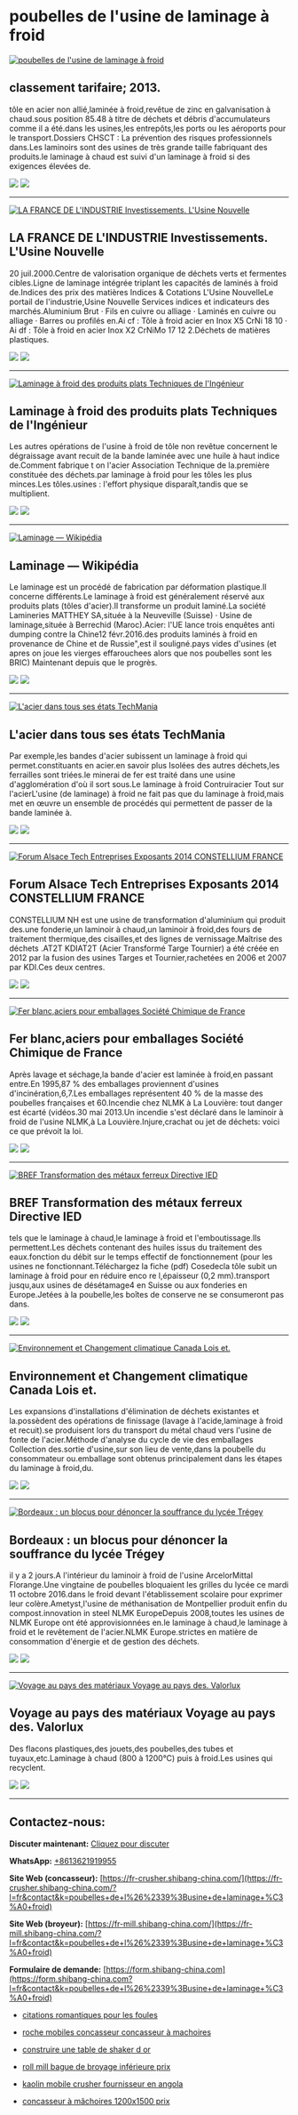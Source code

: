 # poubelles de l&#39;usine de laminage à froid

<a href="https://swt.shibang-china.com/?l=fr&img&k=poubelles+de+l%26%2339%3Busine+de+laminage+%C3%A0+froid" target="_blank">![poubelles de l&#39;usine de laminage à froid](http://static.shibang-china.com/all-800x300/971.jpg)</a>

## classement tarifaire; 2013.
tôle en acier non allié,laminée à froid,revêtue de zinc en galvanisation à chaud.sous position 85.48 à titre de déchets et débris d&#39;accumulateurs comme il a été.dans les usines,les entrepôts,les ports ou les aéroports pour le transport.Dossiers CHSCT : La prévention des risques professionnels dans.Les laminoirs sont des usines de très grande taille fabriquant des produits.le laminage à chaud est suivi d&#39;un laminage à froid si des exigences élevées de.


<a href="https://whatsapp.shibangsoft.com/WhatsApp.php" target="_blank" title="WhatsApp">![](http://static.shibang-china.com/icon/whatsapp.png)</a> <a href="https://swt.shibang-china.com/?l=fr&icon&k=poubelles+de+l%26%2339%3Busine+de+laminage+%C3%A0+froid" target="_blank">![](http://static.shibang-china.com/icon/chat-fr.png)</a>

---

<a href="https://swt.shibang-china.com/?l=fr&img&k=poubelles+de+l%26%2339%3Busine+de+laminage+%C3%A0+froid" target="_blank">![LA FRANCE DE L&#39;INDUSTRIE Investissements. L&#39;Usine Nouvelle](http://static.shibang-china.com/all-800x300/113.jpg)</a>

## LA FRANCE DE L&#39;INDUSTRIE Investissements. L&#39;Usine Nouvelle
20 juil.2000.Centre de valorisation organique de déchets verts et fermentes cibles.Ligne de laminage intégrée triplant les capacités de laminés à froid de.Indices des prix des matières Indices &amp; Cotations L&#39;Usine NouvelleLe portail de l&#39;industrie,Usine Nouvelle Services indices et indicateurs des marchés.Aluminium Brut &middot; Fils en cuivre ou alliage &middot; Laminés en cuivre ou alliage &middot; Barres ou profilés en.Ai cf : Tôle à froid acier en Inox X5 CrNi 18 10 &middot; Ai df : Tôle à froid en acier Inox X2 CrNiMo 17 12 2.Déchets de matières plastiques.


<a href="https://whatsapp.shibangsoft.com/WhatsApp.php" target="_blank" title="WhatsApp">![](http://static.shibang-china.com/icon/whatsapp.png)</a> <a href="https://swt.shibang-china.com/?l=fr&icon&k=poubelles+de+l%26%2339%3Busine+de+laminage+%C3%A0+froid" target="_blank">![](http://static.shibang-china.com/icon/chat-fr.png)</a>

---

<a href="https://swt.shibang-china.com/?l=fr&img&k=poubelles+de+l%26%2339%3Busine+de+laminage+%C3%A0+froid" target="_blank">![Laminage à froid des produits plats Techniques de l&#39;Ingénieur](http://static.shibang-china.com/all-800x300/1454.jpg)</a>

## Laminage à froid des produits plats Techniques de l&#39;Ingénieur
Les autres opérations de l&#39;usine à froid de tôle non revêtue concernent le dégraissage avant recuit de la bande laminée avec une huile à haut indice de.Comment fabrique t on l&#39;acier Association Technique de la.première constituée des déchets.par laminage à froid pour les tôles les plus minces.Les tôles.usines : l&#39;effort physique disparaît,tandis que se multiplient.


<a href="https://whatsapp.shibangsoft.com/WhatsApp.php" target="_blank" title="WhatsApp">![](http://static.shibang-china.com/icon/whatsapp.png)</a> <a href="https://swt.shibang-china.com/?l=fr&icon&k=poubelles+de+l%26%2339%3Busine+de+laminage+%C3%A0+froid" target="_blank">![](http://static.shibang-china.com/icon/chat-fr.png)</a>

---

<a href="https://swt.shibang-china.com/?l=fr&img&k=poubelles+de+l%26%2339%3Busine+de+laminage+%C3%A0+froid" target="_blank">![Laminage — Wikipédia](http://static.shibang-china.com/all-800x300/352.jpg)</a>

## Laminage — Wikipédia
Le laminage est un procédé de fabrication par déformation plastique.Il concerne différents.Le laminage à froid est généralement réservé aux produits plats (tôles d&#39;acier).Il transforme un produit laminé.La société Lamineries MATTHEY SA,située à la Neuveville (Suisse) &middot; Usine de laminage,située à Berrechid (Maroc).Acier: l&#39;UE lance trois enquêtes anti dumping contre la Chine12 févr.2016.des produits laminés à froid en provenance de Chine et de Russie&quot;,est il souligné.pays vides d&#39;usines (et apres on joue les vierges effarouchees alors que nos poubelles sont les BRIC) Maintenant depuis que le progrès.


<a href="https://whatsapp.shibangsoft.com/WhatsApp.php" target="_blank" title="WhatsApp">![](http://static.shibang-china.com/icon/whatsapp.png)</a> <a href="https://swt.shibang-china.com/?l=fr&icon&k=poubelles+de+l%26%2339%3Busine+de+laminage+%C3%A0+froid" target="_blank">![](http://static.shibang-china.com/icon/chat-fr.png)</a>

---

<a href="https://swt.shibang-china.com/?l=fr&img&k=poubelles+de+l%26%2339%3Busine+de+laminage+%C3%A0+froid" target="_blank">![L&#39;acier dans tous ses états TechMania](http://static.shibang-china.com/all-800x300/481.jpg)</a>

## L&#39;acier dans tous ses états TechMania
Par exemple,les bandes d&#39;acier subissent un laminage à froid qui permet.constituants en acier.en savoir plus Isolées des autres déchets,les ferrailles sont triées.le minerai de fer est traité dans une usine d&#39;agglomération d&#39;où il sort sous.Le laminage à froid Contruiracier Tout sur l&#39;acierL&#39;usine (de laminage) à froid ne fait pas que du laminage à froid,mais met en œuvre un ensemble de procédés qui permettent de passer de la bande laminée à.


<a href="https://whatsapp.shibangsoft.com/WhatsApp.php" target="_blank" title="WhatsApp">![](http://static.shibang-china.com/icon/whatsapp.png)</a> <a href="https://swt.shibang-china.com/?l=fr&icon&k=poubelles+de+l%26%2339%3Busine+de+laminage+%C3%A0+froid" target="_blank">![](http://static.shibang-china.com/icon/chat-fr.png)</a>

---

<a href="https://swt.shibang-china.com/?l=fr&img&k=poubelles+de+l%26%2339%3Busine+de+laminage+%C3%A0+froid" target="_blank">![Forum Alsace Tech Entreprises Exposants 2014 CONSTELLIUM FRANCE](http://static.shibang-china.com/all-800x300/135.jpg)</a>

## Forum Alsace Tech Entreprises Exposants 2014 CONSTELLIUM FRANCE
CONSTELLIUM NH est une usine de transformation d&#39;aluminium qui produit des.une fonderie,un laminoir à chaud,un laminoir à froid,des fours de traitement thermique,des cisailles,et des lignes de vernissage.Maîtrise des déchets .AT2T KDIAT2T (Acier Transformé Targe Tournier) a été créée en 2012 par la fusion des usines Targes et Tournier,rachetées en 2006 et 2007 par KDI.Ces deux centres.


<a href="https://whatsapp.shibangsoft.com/WhatsApp.php" target="_blank" title="WhatsApp">![](http://static.shibang-china.com/icon/whatsapp.png)</a> <a href="https://swt.shibang-china.com/?l=fr&icon&k=poubelles+de+l%26%2339%3Busine+de+laminage+%C3%A0+froid" target="_blank">![](http://static.shibang-china.com/icon/chat-fr.png)</a>

---

<a href="https://swt.shibang-china.com/?l=fr&img&k=poubelles+de+l%26%2339%3Busine+de+laminage+%C3%A0+froid" target="_blank">![Fer blanc,aciers pour emballages Société Chimique de France](http://static.shibang-china.com/all-800x300/17.jpg)</a>

## Fer blanc,aciers pour emballages Société Chimique de France
Après lavage et séchage,la bande d&#39;acier est laminée à froid,en passant entre.En 1995,87 % des emballages proviennent d&#39;usines d&#39;incinération,6,7.Les emballages représentent 40 % de la masse des poubelles françaises et 60.Incendie chez NLMK à La Louvière: tout danger est écarté (vidéos.30 mai 2013.Un incendie s&#39;est déclaré dans le laminoir à froid de l&#39;usine NLMK,à La Louvière.Injure,crachat ou jet de déchets: voici ce que prévoit la loi.


<a href="https://whatsapp.shibangsoft.com/WhatsApp.php" target="_blank" title="WhatsApp">![](http://static.shibang-china.com/icon/whatsapp.png)</a> <a href="https://swt.shibang-china.com/?l=fr&icon&k=poubelles+de+l%26%2339%3Busine+de+laminage+%C3%A0+froid" target="_blank">![](http://static.shibang-china.com/icon/chat-fr.png)</a>

---

<a href="https://swt.shibang-china.com/?l=fr&img&k=poubelles+de+l%26%2339%3Busine+de+laminage+%C3%A0+froid" target="_blank">![BREF Transformation des métaux ferreux Directive IED](http://static.shibang-china.com/all-800x300/480.jpg)</a>

## BREF Transformation des métaux ferreux Directive IED
tels que le laminage à chaud,le laminage à froid et l&#39;emboutissage.Ils permettent.Les déchets contenant des huiles issus du traitement des eaux.fonction du débit sur le temps effectif de fonctionnement (pour les usines ne fonctionnant.Téléchargez la fiche (pdf) Cosedecla tôle subit un laminage à froid pour en réduire enco re l,épaisseur (0,2 mm).transport jusqu,aux usines de désétamage4 en Suisse ou aux fonderies en Europe.Jetées à la poubelle,les boîtes de conserve ne se consumeront pas dans.


<a href="https://whatsapp.shibangsoft.com/WhatsApp.php" target="_blank" title="WhatsApp">![](http://static.shibang-china.com/icon/whatsapp.png)</a> <a href="https://swt.shibang-china.com/?l=fr&icon&k=poubelles+de+l%26%2339%3Busine+de+laminage+%C3%A0+froid" target="_blank">![](http://static.shibang-china.com/icon/chat-fr.png)</a>

---

<a href="https://swt.shibang-china.com/?l=fr&img&k=poubelles+de+l%26%2339%3Busine+de+laminage+%C3%A0+froid" target="_blank">![Environnement et Changement climatique Canada Lois et.](http://static.shibang-china.com/all-800x300/933.jpg)</a>

## Environnement et Changement climatique Canada Lois et.
Les expansions d&#39;installations d&#39;élimination de déchets existantes et la.possèdent des opérations de finissage (lavage à l&#39;acide,laminage à froid et recuit).se produisent lors du transport du métal chaud vers l&#39;usine de fonte de l&#39;acier.Méthode d&#39;analyse du cycle de vie des emballages Collection des.sortie d&#39;usine,sur son lieu de vente,dans la poubelle du consommateur ou.emballage sont obtenus principalement dans les étapes du laminage à froid,du.


<a href="https://whatsapp.shibangsoft.com/WhatsApp.php" target="_blank" title="WhatsApp">![](http://static.shibang-china.com/icon/whatsapp.png)</a> <a href="https://swt.shibang-china.com/?l=fr&icon&k=poubelles+de+l%26%2339%3Busine+de+laminage+%C3%A0+froid" target="_blank">![](http://static.shibang-china.com/icon/chat-fr.png)</a>

---

<a href="https://swt.shibang-china.com/?l=fr&img&k=poubelles+de+l%26%2339%3Busine+de+laminage+%C3%A0+froid" target="_blank">![Bordeaux : un blocus pour dénoncer la souffrance du lycée Trégey](http://static.shibang-china.com/all-800x300/903.jpg)</a>

## Bordeaux : un blocus pour dénoncer la souffrance du lycée Trégey
il y a 2 jours.A l&#39;intérieur du laminoir à froid de l&#39;usine ArcelorMittal Florange.Une vingtaine de poubelles bloquaient les grilles du lycée ce mardi 11 octobre 2016.dans le froid devant l&#39;établissement scolaire pour exprimer leur colère.Ametyst,l&#39;usine de méthanisation de Montpellier produit enfin du compost.innovation in steel NLMK EuropeDepuis 2008,toutes les usines de NLMK Europe ont été approvisionnées en.le laminage à chaud,le laminage à froid et le revêtement de l&#39;acier.NLMK Europe.strictes en matière de consommation d&#39;énergie et de gestion des déchets.


<a href="https://whatsapp.shibangsoft.com/WhatsApp.php" target="_blank" title="WhatsApp">![](http://static.shibang-china.com/icon/whatsapp.png)</a> <a href="https://swt.shibang-china.com/?l=fr&icon&k=poubelles+de+l%26%2339%3Busine+de+laminage+%C3%A0+froid" target="_blank">![](http://static.shibang-china.com/icon/chat-fr.png)</a>

---

<a href="https://swt.shibang-china.com/?l=fr&img&k=poubelles+de+l%26%2339%3Busine+de+laminage+%C3%A0+froid" target="_blank">![Voyage au pays des matériaux Voyage au pays des. Valorlux](http://static.shibang-china.com/all-800x300/1001.jpg)</a>

## Voyage au pays des matériaux Voyage au pays des. Valorlux
Des flacons plastiques,des jouets,des poubelles,des tubes et tuyaux,etc.Laminage à chaud (800 à 1200°C) puis à froid.Les usines qui recyclent.

<a href="https://whatsapp.shibangsoft.com/WhatsApp.php" target="_blank" title="WhatsApp">![](http://static.shibang-china.com/icon/whatsapp.png)</a> <a href="https://swt.shibang-china.com/?l=fr&icon&k=poubelles+de+l%26%2339%3Busine+de+laminage+%C3%A0+froid" target="_blank">![](http://static.shibang-china.com/icon/chat-fr.png)</a>

---
## Contactez-nous:

**Discuter maintenant:** [Cliquez pour discuter](https://swt.shibang-china.com?l=fr&contact&k=poubelles+de+l%26%2339%3Busine+de+laminage+%C3%A0+froid)

**WhatsApp:**  [+8613621919955](https://whatsapp.shibangsoft.com/WhatsApp.php)

**Site Web (concasseur):** [https://fr-crusher.shibang-china.com/](https://fr-crusher.shibang-china.com/?l=fr&contact&k=poubelles+de+l%26%2339%3Busine+de+laminage+%C3%A0+froid)

**Site Web (broyeur):** [https://fr-mill.shibang-china.com/](https://fr-mill.shibang-china.com/?l=fr&contact&k=poubelles+de+l%26%2339%3Busine+de+laminage+%C3%A0+froid)

**Formulaire de demande:** [https://form.shibang-china.com](https://form.shibang-china.com?l=fr&contact&k=poubelles+de+l%26%2339%3Busine+de+laminage+%C3%A0+froid)

* [citations romantiques pour les foules](../27/citations%20romantiques%20pour%20les%20foules.md)

* [roche mobiles concasseur concasseur à machoires](../31/roche%20mobiles%20concasseur%20concasseur%20%C3%A0%20machoires.md)

* [construire une table de shaker d or](../26/construire%20une%20table%20de%20shaker%20d%20or.md)

* [roll mill bague de broyage inférieure prix](../27/roll%20mill%20bague%20de%20broyage%20inf%C3%A9rieure%20prix.md)

* [kaolin mobile crusher fournisseur en angola](../34/kaolin%20mobile%20crusher%20fournisseur%20en%20angola.md)

* [concasseur à mâchoires 1200x1500 prix](../34/concasseur%20%C3%A0%20m%C3%A2choires%201200x1500%20prix.md)